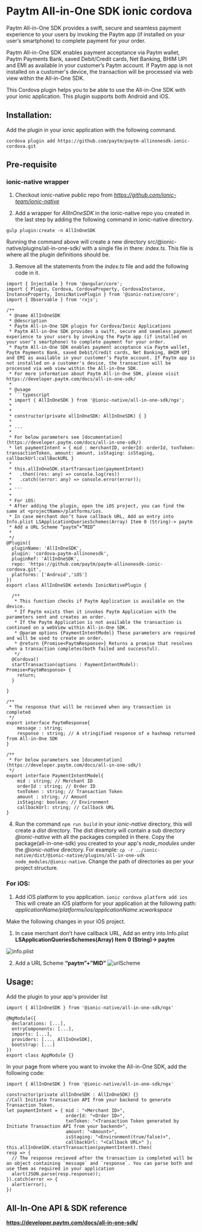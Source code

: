 # Paytm All-in-One SDK ionic cordova

Paytm All-in-One SDK provides a swift, secure and seamless payment experience to your users by invoking the Paytm app (if installed on your user’s smartphone) to complete payment for your order.

Paytm All-in-One SDK enables payment acceptance via Paytm wallet, Paytm Payments Bank, saved Debit/Credit cards, Net Banking, BHIM UPI and EMI as available in your customer’s Paytm account. If Paytm app is not installed on a customer's device, the transaction will be processed via web view within the All-in-One SDK.

This Cordova plugin helps you to be able to use the All-in-One SDK with your ionic application. This plugin supports both Android and iOS.


## Installation:
Add the plugin in your ionic application with the following command.

`cordova plugin add https://github.com/paytm/paytm-allinonesdk-ionic-cordova.git`

## Pre-requisite
### ionic-native wrapper
1. Checkout ionic-native public repo from _https://github.com/ionic-team/ionic-native_

2. Add a wrapper for _AllInOneSDK_ in the ionic-native repo you created in the last step by adding the following command in ionic-native directory.
```
gulp plugin:create -n AllInOneSDK
```
Running the command above will create a new directory src/@ionic-native/plugins/all-in-one-sdk/ with a single file in there: _index.ts_. This file is where all the plugin definitions should be.

3. Remove all the statements from the _index.ts_ file and add the following code in it.
```
import { Injectable } from '@angular/core';
import { Plugin, Cordova, CordovaProperty, CordovaInstance, InstanceProperty, IonicNativePlugin } from '@ionic-native/core';
import { Observable } from 'rxjs';

/**
 * @name AllInOneSDK
 * @description
 * Paytm All-in-One SDK plugin for Cordova/Ionic Applications
 * Paytm All-in-One SDK provides a swift, secure and seamless payment experience to your users by invoking the Paytm app (if installed on your user’s smartphone) to complete payment for your order.
 * Paytm All-in-One SDK enables payment acceptance via Paytm wallet, Paytm Payments Bank, saved Debit/Credit cards, Net Banking, BHIM UPI and EMI as available in your customer’s Paytm account. If Paytm app is not installed on a customer's device, the transaction will be processed via web view within the All-in-One SDK.
 * For more information about Paytm All-in-One SDK, please visit https://developer.paytm.com/docs/all-in-one-sdk/
 *
 * @usage
 * ```typescript
 * import { AllInOneSDK } from '@ionic-native/all-in-one-sdk/ngx';
 *
 *
 * constructor(private allInOneSDK: AllInOneSDK) { }
 *
 * ...
 *
 * For below parameters see [documentation](https://developer.paytm.com/docs/all-in-one-sdk/)
 * let paymentIntent = { mid : merchantID, orderId: orderId, txnToken: transactionToken, amount: amount, isStaging: isStaging, callbackUrl:callBackURL }
 *
 * this.allInOneSDK.startTransaction(paymentIntent)
 *   .then((res: any) => console.log(res))
 *   .catch((error: any) => console.error(error));
 *
 * ```
 *
 * For iOS:
 * After adding the plugin, open the iOS project, you can find the same at <projectName>/platforms/ios.
 * In case merchant don’t have callback URL, Add an entry into Info.plist LSApplicationQueriesSchemes(Array) Item 0 (String)-> paytm
 * Add a URL Scheme “paytm”+”MID”
 *
 */
@Plugin({
  pluginName: 'AllInOneSDK',
  plugin: 'cordova-paytm-allinonesdk',
  pluginRef: 'AllInOneSDK',
  repo: 'https://github.com/paytm/paytm-allinonesdk-ionic-cordova.git',
  platforms: ['Android','iOS']
})
export class AllInOneSDK extends IonicNativePlugin {

  /**
   * This function checks if Paytm Application is available on the device.
   * If Paytm exists then it invokes Paytm Application with the parameters sent and creates an order.
   * If the Paytm Application is not available the transaction is continued on a webView within All-in-One SDK.
   * @param options {PaymentIntentModel} These parameters are required and will be used to create an order.
   * @return {Promise<PaytmResponse>} Returns a promise that resolves when a transaction completes(both failed and successful).
   */
  @Cordova()
  startTransaction(options : PaymentIntentModel): Promise<PaytmResponse> {
    return;
  }

}

/**
 * The response that will be recieved when any transaction is completed
 */
export interface PaytmResponse{
    message : string;
    response : string; // A stringified response of a hashmap returned from All-in-One SDK
}

/**
 * For below parameters see [documentation](https://developer.paytm.com/docs/all-in-one-sdk/)
 */
export interface PaymentIntentModel{
    mid : string; // Merchant ID
    orderId : string; // Order ID
    txnToken : string; // Transaction Token
    amount : string; // Amount
    isStaging: boolean; // Environment
    callbackUrl: string; // Callback URL
}
```
4. Run the command `npm run build` in your _ionic-native_ directory, this will create a _dist_ directory. The dist directory will contain a sub directory _@ionic-native_ with all the packages compiled in there. Copy the package(all-in-one-sdk) you created to your app's _node_modules_ under the _@ionic-native_ directory. 
For example: `cp -r ../ionic-native/dist/@ionic-native/plugins/all-in-one-sdk node_modules/@ionic-native`. Change the path of directories as per your project structure.

### For iOS:
1. Add iOS platform to you application.
```ionic cordova platform add ios```
This will create an iOS platform for your application at the following path: 
 _applicationName/platforms/ios/applicationName.xcworkspace_

Make the following changes in your iOS project.
1. In case merchant don’t have callback URL, Add an entry into Info.plist **LSApplicationQueriesSchemes(Array) Item 0 (String)-> paytm**

![info.plist](https://developer.paytm.com/assets/iosInvoke.png)

2. Add a URL Scheme **“paytm”+”MID”**
![urlScheme](https://developer.paytm.com/assets/app-invoke-ios-inti.png)

## Usage:
Add the plugin to your app's provider list

```
import { AllInOneSDK } from '@ionic-native/all-in-one-sdk/ngx'

@NgModule({
  declarations: [...],
  entryComponents: [...],
  imports: [...],
  providers: [..., AllInOneSDK],
  bootstrap: [...]
})
export class AppModule {}
```

In your page from where you want to invoke the All-in-One SDK, add the following code:

```
import { AllInOneSDK } from '@ionic-native/all-in-one-sdk/ngx'

constructor(private allInOneSDK : AllInOneSDK) {}
//Call Initiate Transaction API from your backend to generate Transaction Token.
let paymentIntent = { mid : "<Merchant ID>",
                      orderId: "<Order ID>",
                      txnToken: "<Transaction Token generated by Initiate Transaction API from your backend>", 
                      amount: "<Amount>", 
                      isStaging: "<Environment(true/false)>", 
                      callbackUrl: "<Callback URL>" };
this.allInOneSDK.startTransaction(paymentIntent).then(
resp => {
  // The response recieved after the transaction is completed will be an object containing `message` and `response`. You can parse both and use them as required in your application
  alert(JSON.parse(resp.response));
}).catch(error => {
  alert(error);
})
```

## All-In-One API & SDK reference

**https://developer.paytm.com/docs/all-in-one-sdk/**
